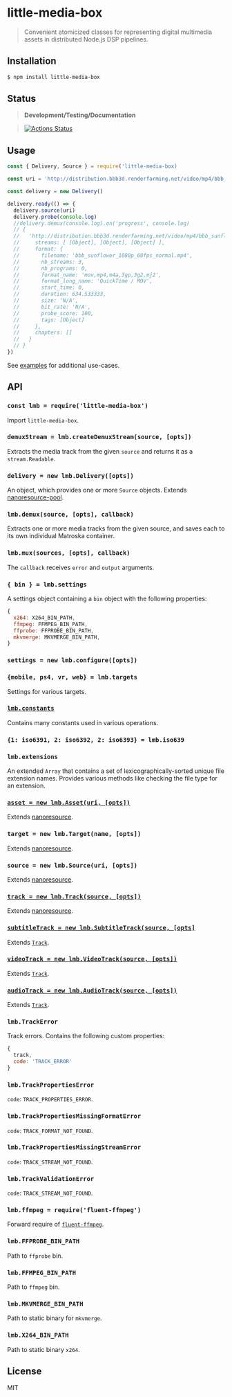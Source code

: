 # little-media-box

> Convenient atomicized classes for representing digital multimedia assets
> in distributed Node.js DSP pipelines.

## Installation

```sh
$ npm install little-media-box
```

## Status

> **Development/Testing/Documentation**

> [![Actions Status](https://github.com/little-core-labs/little-media-box/workflows/Node%20CI/badge.svg)](https://github.com/little-core-labs/little-media-box/actions)

## Usage

```js
const { Delivery, Source } = require('little-media-box)

const uri = 'http://distribution.bbb3d.renderfarming.net/video/mp4/bbb_sunflower_1080p_60fps_normal.mp4'

const delivery = new Delivery()

delivery.ready(() => {
  delivery.source(uri)
  delivery.probe(console.log)
  //delivery.demux(console.log).on('progress', console.log)
  // {
  //   'http://distribution.bbb3d.renderfarming.net/video/mp4/bbb_sunflower_1080p_60fps_normal.mp4': // {
  //     streams: [ [Object], [Object], [Object] ],
  //     format: {
  //       filename: 'bbb_sunflower_1080p_60fps_normal.mp4',
  //       nb_streams: 3,
  //       nb_programs: 0,
  //       format_name: 'mov,mp4,m4a,3gp,3g2,mj2',
  //       format_long_name: 'QuickTime / MOV',
  //       start_time: 0,
  //       duration: 634.533333,
  //       size: 'N/A',
  //       bit_rate: 'N/A',
  //       probe_score: 100,
  //       tags: [Object]
  //     },
  //     chapters: []
  //   }
  // }
})
```

See [examples](./example) for additional use-cases.

## API

### `const lmb = require('little-media-box')`

Import `little-media-box`.

### `demuxStream = lmb.createDemuxStream(source, [opts])`

Extracts the media track from the given `source` and returns it as a
`stream.Readable`.

### `delivery = new lmb.Delivery([opts])`

An object, which provides one or more `Source` objects. Extends [nanoresource-pool][pr].

### `lmb.demux(source, [opts], callback)`

Extracts one or more media tracks from the given source, and saves each to its
own individual Matroska container.

### `lmb.mux(sources, [opts], callback)`

The `callback` receives `error` and `output` arguments.

### `{ bin } = lmb.settings`

A settings object containing a `bin` object with the following properties:

```js
{
  x264: X264_BIN_PATH,
  ffmpeg: FFMPEG_BIN_PATH,
  ffprobe: FFPROBE_BIN_PATH,
  mkvmerge: MKVMERGE_BIN_PATH,
}
```

### `settings = new lmb.configure([opts])`

### `{mobile, ps4, vr, web} = lmb.targets`

Settings for various targets.

### [`lmb.constants`](./constants.js)

Contains many constants used in various operations.

### `{1: iso6391, 2: iso6392, 2: iso6393} = lmb.iso639`


### `lmb.extensions`

An extended `Array` that contains a set of lexicographically-sorted unique file
extension names. Provides various methods like checking the file type for an
extension.

### [`asset = new lmb.Asset(uri, [opts])`](./asset.js)

Extends [nanoresource][nr].

### `target = new lmb.Target(name, [opts])`

Extends [nanoresource][nr].

### `source = new lmb.Source(uri, [opts])`

Extends [nanoresource][nr].

### [`track = new lmb.Track(source, [opts])`][tr]

Extends [nanoresource][nr].

### [`subtitleTrack = new lmb.SubtitleTrack(source, [opts]`](./track/subtitle.js)

Extends [`Track`][tr].

### [`videoTrack = new lmb.VideoTrack(source, [opts])`](./track/video.js)

Extends [`Track`][tr].

### [`audioTrack = new lmb.AudioTrack(source, [opts])`](./track/audio.js)

Extends [`Track`][tr].

### `lmb.TrackError`

Track errors.  Contains the following custom properties:

```js
{
  track,
  code: 'TRACK_ERROR'
}

```

### `lmb.TrackPropertiesError`

`code`: `TRACK_PROPERTIES_ERROR`.

### `lmb.TrackPropertiesMissingFormatError`

`code`: `TRACK_FORMAT_NOT_FOUND`.

### `lmb.TrackPropertiesMissingStreamError`

`code`: `TRACK_STREAM_NOT_FOUND`.

### `lmb.TrackValidationError`

`code`: `TRACK_STREAM_NOT_FOUND`.

### `lmb.ffmpeg = require('fluent-ffmpeg')`

Forward require of [`fluent-ffmpeg`](https://github.com/fluent-ffmpeg/node-fluent-ffmpeg).

### `lmb.FFPROBE_BIN_PATH`

Path to `ffprobe` bin.

### `lmb.FFMPEG_BIN_PATH`

Path to `ffmpeg` bin.

### `lmb.MKVMERGE_BIN_PATH`

Path to static binary for `mkvmerge`.

### `lmb.X264_BIN_PATH`

Path to static binary `x264`.



## License

MIT

[nr]: https://github.com/mafintosh/nanoresource
[pr]: https://github.com/little-core-labs/nanoresource-pool
[tr]: ./track/track.js
